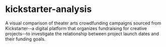 # kickstarter-analysis
A visual comparison of theater arts crowdfunding campaigns sourced from Kickstarter--a digital platform that organizes fundraising for creative projects--to investigate the relationship between project launch dates and their funding goals.
